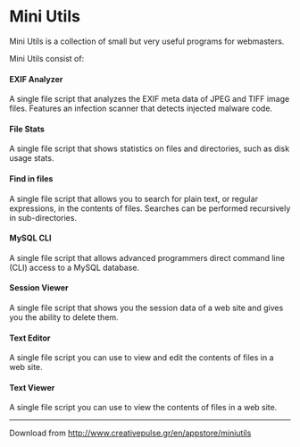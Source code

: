 Mini Utils
==========

Mini Utils is a collection of small but very useful programs for webmasters.

Mini Utils consist of:

#### EXIF Analyzer ####
A single file script that analyzes the EXIF meta data of JPEG and TIFF image files. Features an infection scanner that detects injected malware code.

#### File Stats ####
A single file script that shows statistics on files and directories, such as disk usage stats.

#### Find in files ####
A single file script that allows you to search for plain text, or regular expressions, in the contents of files. Searches can be performed recursively in sub-directories.

#### MySQL CLI ####
A single file script that allows advanced programmers direct command line (CLI) access to a MySQL database.

#### Session Viewer ####
A single file script that shows you the session data of a web site and gives you the ability to delete them.

#### Text Editor ####
A single file script you can use to view and edit the contents of files in a web site.

#### Text Viewer ####
A single file script you can use to view the contents of files in a web site.

***

Download from http://www.creativepulse.gr/en/appstore/miniutils
